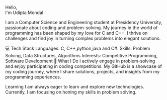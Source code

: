 
  Hello,    
I'm Udipta Mondal

I am a Computer Science and Engineering student at Presidency University, passionate about coding and problem-solving. My journey in the world of programming has been shaped by my love for C and C++. I thrive on challenges and find joy in turning complex problems into elegant solutions.

💻 Tech Stack
Languages: C, C++,python,java and C#.
Skills: Problem Solving, Data Structures, Algorithms
Interests: Competitive Programming, Software Development
🚀 What I Do
I actively engage in problem-solving and enjoy participating in coding competitions. My GitHub is a showcase of my coding journey, where I share solutions, projects, and insights from my programming experiences.

 Learning
I am always eager to learn and explore new technologies. Currently, I am focusing on honing my skills in problem solving.
